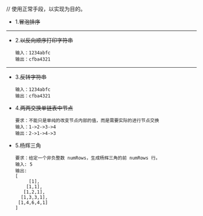 //
使用正常手段，以实现为目的。
 - 1.~~冒泡排序~~
---
 - 2.~~以反向顺序打印字符串~~
   ```
   输入：1234abfc
   输出：cfba4321
   ```
---
 - 3.~~反转字符串~~
   ```
   输入：1234abfc
   输出：cfba4321
   ```
 - 4.~~两两交换单链表中节点~~
   ```
   要求：不能只是单纯的改变节点内部的值，而是需要实际的进行节点交换
   输入：1->2->3->4
   输出：2->1->4->3
   ```
 - 5.杨辉三角
   ```
   要求：给定一个非负整数 numRows，生成杨辉三角的前 numRows 行。
   输入: 5
   输出:
   [
        [1],
       [1,1],
      [1,2,1],
     [1,3,3,1],
    [1,4,6,4,1]
   ]
   ```
